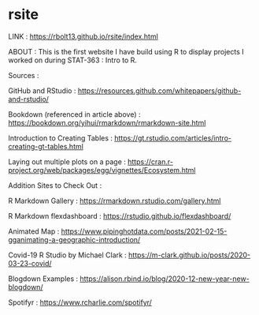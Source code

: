 # rsite

LINK : https://rbolt13.github.io/rsite/index.html

ABOUT : This is the first website I have build using R to display projects I worked on during STAT-363 : Intro to R. 

Sources : 

GitHub and RStudio : https://resources.github.com/whitepapers/github-and-rstudio/

Bookdown (referenced in article above) : https://bookdown.org/yihui/rmarkdown/rmarkdown-site.html

Introduction to Creating Tables : https://gt.rstudio.com/articles/intro-creating-gt-tables.html

Laying out multiple plots on a page : https://cran.r-project.org/web/packages/egg/vignettes/Ecosystem.html

Addition Sites to Check Out : 

R Markdown Gallery : https://rmarkdown.rstudio.com/gallery.html 

R Markdown flexdashboard : https://rstudio.github.io/flexdashboard/

Animated Map : https://www.pipinghotdata.com/posts/2021-02-15-gganimating-a-geographic-introduction/ 

Covid-19 R Studio by Michael Clark : https://m-clark.github.io/posts/2020-03-23-covid/ 

Blogdown Examples : https://alison.rbind.io/blog/2020-12-new-year-new-blogdown/

Spotifyr : https://www.rcharlie.com/spotifyr/ 
